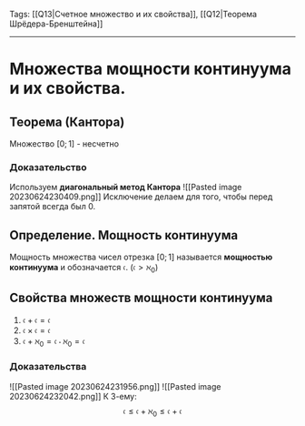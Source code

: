 Tags: [[Q13|Счетное множество и их свойства]], [[Q12|Теорема Шрёдера-Бренштейна]]

---
# Множества мощности континуума и их свойства.

## Теорема (Кантора) 
Множество $[0;1]$ - несчетно

### Доказательство
Используем **диагональный метод Кантора**
![[Pasted image 20230624230409.png]]
Исключение делаем для того, чтобы перед запятой всегда был $0$.

## Определение. Мощность континуума
Мощность множества чисел отрезка $[0;1]$ называется **мощностью континуума** и обозначается $\mathfrak{c}$. ($\mathfrak{c} > \aleph_0$)

## Свойства множеств мощности континуума
1) $\mathfrak{c} + \mathfrak{c} = \mathfrak{c}$
2) $\mathfrak{c}  \times \mathfrak{c} = \mathfrak{c}$
3) $\mathfrak{c} + \aleph_0 = \mathfrak{c} \cdot \aleph_0 = \mathfrak{c}$

### Доказательства
![[Pasted image 20230624231956.png]]
![[Pasted image 20230624232042.png]]
К 3-ему:$$ \mathfrak{c} \leq \mathfrak{c} + \aleph_0 \leq \mathfrak{c} + \mathfrak{c}$$

